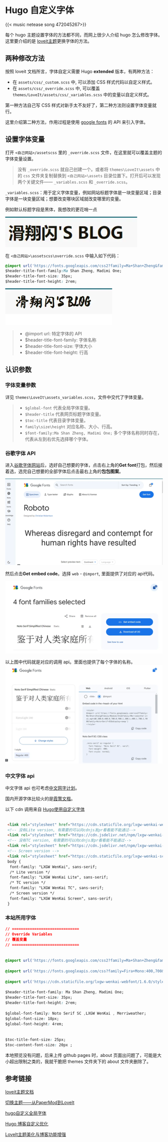 # Hugo 自定义字体




{{< music netease song 472045267>}}

每个 hugo 主题设置字体的方法都不同，而网上很少人介绍 hugo 怎么修改字体。这里要介绍的是 [loveit主题](https://hugoloveit.com/zh-cn/)更换字体的方法。

## 两种修改方法

按照 loveit 文档所言，字体自定义需要 Hugo **extended** 版本，有两种方法：

- 在 `assets/css/_custom.scss` 中, 可以添加 CSS 样式代码以自定义样式。
- 在 `assets/css/_override.scss` 中, 可以覆盖 `themes/LoveIt/assets/css/_variables.scss` 中的变量以自定义样式。

第一种方法自己写 CSS 样式对新手太不友好了，第二种方法则设置字体变量就行。

这里介绍第二种方法，作用过程是使用 [google fonts](https://fonts.google.com/) 的 API 来引入字体。

## 设置字体变量

打开 `<自己网站>/assetscss` 里的 `_override.scss` 文件，在这里就可以覆盖主题的字体变量设置。

> 没有 `_override.scss` 就自己创建一个。或者将 `themes\LoveIt\assets` 中的 `css` 文件夹复制替换到 `<自己网站>\assets` 目录位置下。打开后可以发现两个关键文件—— `_variables.scss` 和 `_override.scss`。

`_variables.scss`：用于定义字体变量，例如网站标题字体是一块变量区域；目录字体是一块变量区域；想要改变哪块区域就改变哪里的变量。

例如默认标题字段是黑体，我想改的更花哨一点

![黑体](/img/Hugo自定义字体.zh-cn-20240523125813891.webp)

在 `<自己网站>\assetscss\override.scss` 中输入如下代码：

```css
@import url('https://fonts.googleapis.com/css2?family=Ma+Shan+Zheng&family=Madimi+One&family=Merriweather:ital,wght@0,300;0,400;0,700;0,900;1,300;1,400;1,700;1,900&family=Noto+Serif+SC&display=swap');
$header-title-font-family:Ma Shan Zheng, Madimi One;
$header-title-font-size: 35px;
$header-title-font-height: 2rem;
```

![Ma Shan Zheng字体](/img/Hugo自定义字体.zh-cn-20240523125828278.webp)

> - @import url: 特定字体的 API
> - $header-title-font-family: 字体名称
> - $header-title-font-size: 字体大小
> - $header-title-font-height: 行高

## 认识参数

### 字体变量参数

详见 `themes\LoveIt\assets_variables.scss`，文件中交代了字体变量。

> - `$global-font` 代表全局字体变量。
> - `$header-title` 代表网页标题字体变量。
> - `$toc-title` 代表目录字体变量。
> - `family\size\height` 对应名称、大小、行高。
> - `$font-family:Ma Shan Zheng, Madimi One;` 多个字体名称同时存在，代表从左到右优先选择哪个字体。

### 谷歌字体 API

进入[谷歌字体网站](https://fonts.google.com/)后，选好自己想要的字体，点击右上角的**Get font**打包，然后接着选，选完自己想要的全部字体后点击最右上角的**包包图案**。

![fonts.google](/img/Hugo自定义字体.zh-cn-20240523125918877.webp)

然后点击**Get embed code**。选择 `web` - `@import`, 里面提供了对应的 api代码。

![Get embed code](/img/Hugo自定义字体.zh-cn-20240523125942865.webp)

<style>
@import url ('https://fonts.googleapis.com/css2?family=Ma+Shan+Zheng&family=Madimi+One&family=Merriweather:ital, wght@0 ,300; 0,400; 0,700; 0,900; 1,300; 1,400; 1,700; 1,900&family=Noto+Serif+SC&display=swap')
</style>

以上图中代码就是对应的调用 api。里面也提供了每个字体的名称。
![选择web-@import](/img/Hugo自定义字体.zh-cn-20240523130007169.webp)

### 中文字体 api

中文字体 api 也可考虑[中文网字计划](https://cdn.staticfile.org/lxgw-wenkai-webfont)。

国内开源字体比较火的是[霞鹜文楷](https://github.com/lxgw/LxgwWenKai)。

以下 cdn 调用来自 [Hugo使用自定义字体](Hugo使用自定义字体)

```html

 <link rel="stylesheet" href="https://cdn.staticfile.org/lxgw-wenkai-webfont/1.6.0/style.css" />
 <!-- 没有Lite version, 有需要的可以向cdnjs发pr看看能不能通过-->
 <link rel="stylesheet" href="https://cdn.jsdelivr.net/npm/lxgw-wenkai-lite-webfont@1.1.0/style.css" />
 <!-- 没有TC version, 有需要的可以向cdnjs发pr看看能不能通过-->
 <link rel="stylesheet" href="https://cdn.jsdelivr.net/npm/lxgw-wenkai-tc-webfont@1.0.0/style.css" />
 <!-- Screen version -->
 <link rel="stylesheet" href="https://cdn.staticfile.org/lxgw-wenkai-screen-webfont/1.6.0/style.css" />
 body {
  font-family: "LXGW WenKai", sans-serif;
  /* Lite version */
  font-family: "LXGW WenKai Lite", sans-serif;
  /* TC version */
  font-family: "LXGW WenKai TC", sans-serif;
  /* Screen version */
  font-family: "LXGW WenKai Screen", sans-serif;
 }

```
### 本站所用字体

```css
// ==============================
// Override Variables
// 覆盖变量
// ==============================


@import url('https://fonts.googleapis.com/css2?family=Ma+Shan+Zheng&family=Madimi+One&family=Merriweather:ital,wght@0,300;0,400;0,700;0,900;1,300;1,400;1,700;1,900&family=Noto+Serif+SC&display=swap');

@import url('https://fonts.googleapis.com/css?family=Fira+Mono:400,700&display=swap&subset=latin-ext');

@import url('https://cdn.staticfile.org/lxgw-wenkai-webfont/1.6.0/style.css');

$header-title-font-family: Ma Shan Zheng, Madimi One;
$header-title-font-size: 35px;
$header-title-font-height: 2rem;

$global-font-family: Noto Serif SC ,LXGW WenKai , Merriweather;
$global-font-size: 18px;
$global-font-height: 4rem;


$toc-title-font-size: 25px; 
$toc-content-font-size: 20px ;

```

本地预览没有问题，后来上传 github pages 时，about 页面出问题了，可能是大小超出限制之类的，我就干脆把 themes 文件夹下的 about 文件夹删除了。

## 参考链接

[loveit主题文档](https://hugoloveit.com/)

[切换主题——从PaperMod到LoveIt](https://woodencross.cn/%E5%88%87%E6%8D%A2%E4%B8%BB%E9%A2%98%E4%BB%8Epapermod%E5%88%B0loveit/#%E5%9B%BE%E7%89%87%E7%9B%B8%E5%85%B3)

[hugo自定义全局字体](https://blog.gezi.men/p/hugo-custom-global-font/)

[Hugo 博客自定义优化](https://shishuochen.github.io/2022/cpvuqozuc/)

[LoveIt主题美化与博客功能增强](https://lewky233.top/posts/hugo-3.html/)

